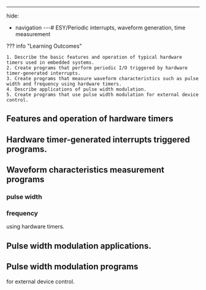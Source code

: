 ---
hide:
   - navigation
---# ESY/Periodic interrupts, waveform generation, time measurement

??? info "Learning Outcomes"

    1. Describe the basic features and operation of typical hardware timers used in embedded systems.
    2. Create programs that perform periodic I/O triggered by hardware timer-generated interrupts.
    3. Create programs that measure waveform characteristics such as pulse width and frequency using hardware timers.
    4. Describe applications of pulse width modulation.
    5. Create programs that use pulse width modulation for external device control.

## Features and operation of hardware timers

## Hardware timer-generated interrupts triggered programs.

## Waveform characteristics measurement programs

### pulse width 

### frequency 

using hardware timers.

## Pulse width modulation applications.

## Pulse width modulation programs

 for external device control.